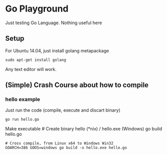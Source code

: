 Go Playground
=============

Just testing Go Language. Nothing useful here

## Setup

For Ubuntu 14.04, just install golang metapackage

    sudo apt-get install golang

Any text editor will work. 

## (Simple) Crash Course about how to compile


### hello example

Just run the code (compile, execute and discart binary)

    go run hello.go

Make executable
    # Create binary hello (*nix) / hello.exe (Windows)
    go build hello.go

    # Cross compile, from Linux x64 to Windows Win32
    GOARCH=386 GOOS=windows go build -o hello.exe hello.go


    